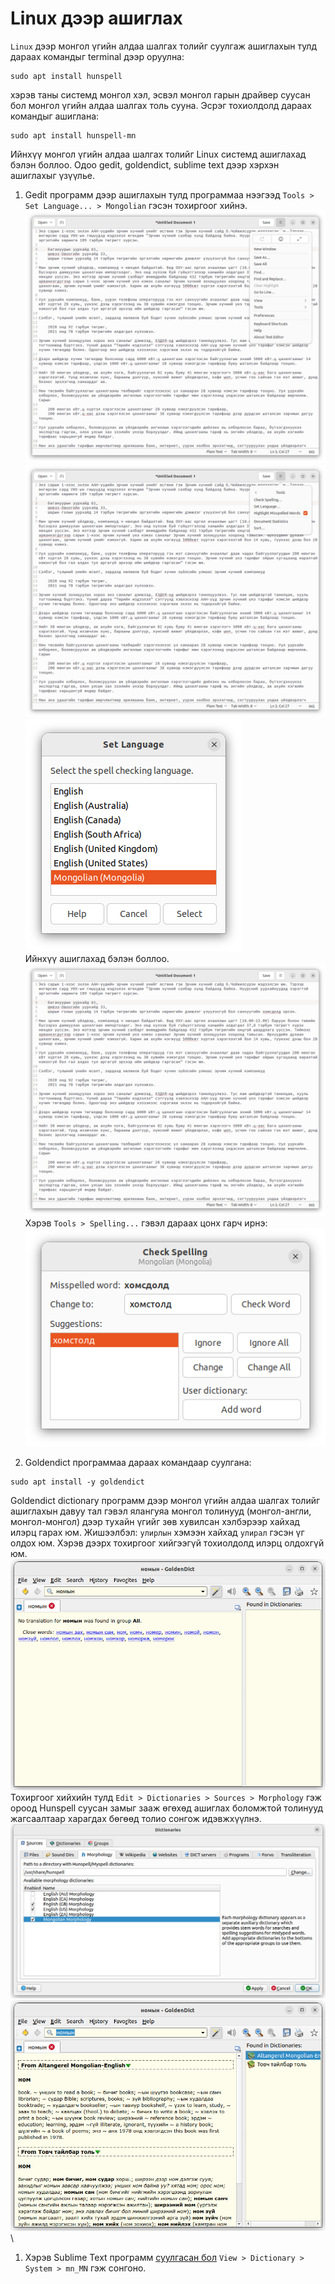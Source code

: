 # Linux дээр ашиглах

`Linux` дээр монгол үгийн алдаа шалгах толийг суулгаж ашиглахын тулд дараах командыг terminal дээр оруулна:
```
sudo apt install hunspell
```
хэрэв таны системд монгол хэл, эсвэл монгол гарын драйвер суусан бол монгол үгийн алдаа шалгах толь сууна. Эсрэг тохиолдолд дараах командыг ашиглана:
```
sudo apt install hunspell-mn
```
Ийнхүү монгол үгийн алдаа шалгах толийг Linux системд ашиглахад бэлэн боллоо. Одоо gedit, goldendict, sublime text дээр хэрхэн ашиглахыг үзүүлье.

1. Gedit программ дээр ашиглахын тулд программаа нээгээд `Tools > Set Language... > Mongolian` гэсэн тохиргоог хийнэ.
![Enable spell checker on Gedit](images/linux-2.png)\
![Enable spell checker on Gedit](images/linux-3.png)\
![Enable spell checker on Gedit](images/linux-4.png)\
Ийнхүү ашиглахад бэлэн боллоо.
![Enable spell checker on Gedit](images/linux-1.png)\
Хэрэв `Tools > Spelling...` гэвэл дараах цонх гарч ирнэ:\
![Enable spell checker on Gedit](images/linux-5.png)

1. Goldendict программаа дараах командаар суулгана:
```
sudo apt install -y goldendict
```
Goldendict dictionary программ дээр монгол үгийн алдаа шалгах толийг ашиглахын давуу тал гэвэл ялангуяа монгол толинууд (монгол-англи, монгол-монгол) дээр тухайн үгийг зөв хувилсан хэлбэрээр хайхад илэрц гарах юм. Жишээлбэл: `улирлын` хэмээн хайхад `улирал` гэсэн үг олдох юм. Хэрэв дээрх тохиргоог хийгээгүй тохиолдолд илэрц олдохгүй юм.
![Enable morphology on GoldenDict](images/linux-6.png)\
Тохиргоог хийхийн тулд `Edit > Dictionaries > Sources > Morphology` гэж ороод Hunspell суусан замыг зааж өгөхөд ашиглах боломжтой толинууд жагсаалтаар харагдах бөгөөд толио сонгож идэвжхүүлнэ.
![Enable morphology on GoldenDict](images/linux-7.png)\
![Enable morphology on GoldenDict](images/linux-8.png)\

1. Хэрэв Sublime Text программ [суулгасан бол](https://www.sublimetext.com/docs/linux_repositories.html) `View > Dictionary > System > mn_MN` гэж сонгоно.
